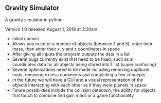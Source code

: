 Gravity Simulator
-----------------

A gravity simulator in python

Version 1.0 released August 1, 2018 at 2:30am
+ Initial commit
+ Allows you to enter a number of objects (between 1 and 5), enter their mass, then enter their x, y and z coordinates in space
+ After giving all inputs the program outputs the data in a list
+ Several bugs currently exist that need to be fixed, such as all coordinates data for all objects being stored into 1 list (super confusing)
+ Several optimizations need to be made including removing duplicate code, removing excess comments and completing a few concepts
+ In the future we will have a GUI and a visual representation of the objects interacting with each other as if they were planets in space
+ Future possibilities include the collision detection, the ability for objects that touch to combine and gain mass or a game functionality

